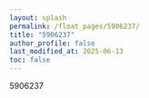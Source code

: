 ```yaml
---
layout: splash
permalink: /float_pages/5906237/
title: "5906237"
author_profile: false
last_modified_at: 2025-06-13
toc: false
---
```

 
5906237

